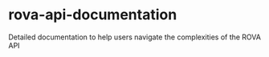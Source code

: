 # rova-api-documentation
Detailed documentation to help users navigate the complexities of the ROVA API
